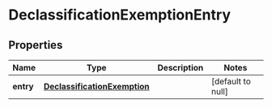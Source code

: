 # DeclassificationExemptionEntry

## Properties
Name | Type | Description | Notes
------------ | ------------- | ------------- | -------------
**entry** | [**DeclassificationExemption**](DeclassificationExemption.md) |  | [default to null]


